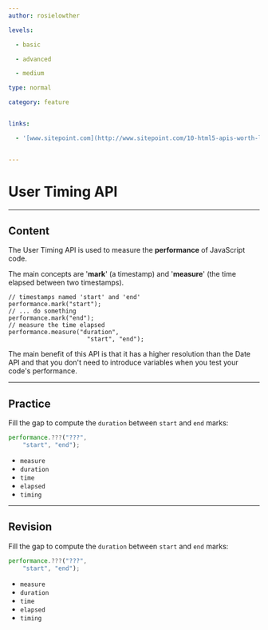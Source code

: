 ```yaml
---
author: rosielowther

levels:

  - basic

  - advanced

  - medium

type: normal

category: feature


links:

  - '[www.sitepoint.com](http://www.sitepoint.com/10-html5-apis-worth-looking/){website}'


---
```


# User Timing API

---
## Content

The User Timing API is used to measure the **performance** of JavaScript code. 

The main concepts are '**mark**' (a timestamp) and '**measure**' (the time elapsed between two timestamps).

```
// timestamps named 'start' and 'end'
performance.mark("start");
// ... do something
performance.mark("end");
// measure the time elapsed
performance.measure("duration", 
                      "start", "end");
```
The main benefit of this API is that it has a higher resolution than the Date API and that you don't need to introduce variables when you test your code's performance.

---
## Practice

Fill the gap to compute the `duration` between `start` and `end` marks:
```javascript
performance.???("???", 
    "start", "end");

```

* `measure`
* `duration`
* `time`
* `elapsed`
* `timing`

---
## Revision

Fill the gap to compute the `duration` between `start` and `end` marks:
```javascript
performance.???("???", 
    "start", "end");

```

* `measure`
* `duration`
* `time`
* `elapsed`
* `timing`

